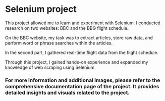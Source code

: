 # Selenium project

This project allowed me to learn and experiment with Selenium. I conducted research on two websites: BBC and the BBG flight schedule.

On the BBC website, my task was to extract articles, store raw data, and perform word or phrase searches within the articles.

In the second part, I gathered real-time flight data from the flight schedule.

Through this project, I gained hands-on experience and expanded my knowledge of web scraping using Selenium.


### For more information and additional images, please refer to the comprehensive documentation page of the project. It provides detailed insights and visuals related to the project.
